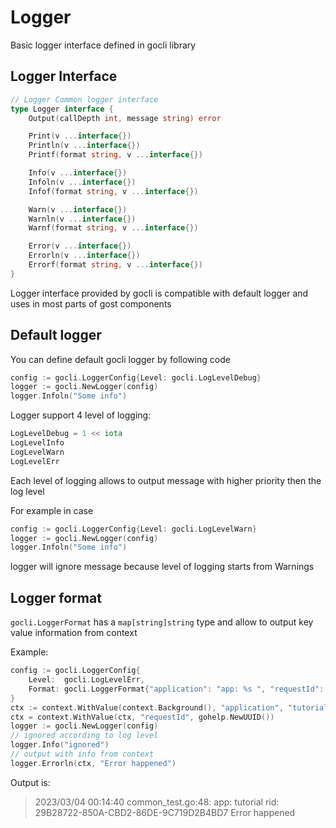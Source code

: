 # Logger

Basic logger interface defined in gocli library
## Logger Interface

```go
// Logger Common logger interface
type Logger interface {
	Output(callDepth int, message string) error

	Print(v ...interface{})
	Println(v ...interface{})
	Printf(format string, v ...interface{})

	Info(v ...interface{})
	Infoln(v ...interface{})
	Infof(format string, v ...interface{})

	Warn(v ...interface{})
	Warnln(v ...interface{})
	Warnf(format string, v ...interface{})

	Error(v ...interface{})
	Errorln(v ...interface{})
	Errorf(format string, v ...interface{})
}
```

Logger interface provided by gocli is compatible with default logger and uses in most parts of gost components

## Default logger
You can define default gocli logger by following code
```go
config := gocli.LoggerConfig{Level: gocli.LogLevelDebug}
logger := gocli.NewLogger(config)
logger.Infoln("Some info")
```
Logger support 4 level of logging:
```go
LogLevelDebug = 1 << iota
LogLevelInfo
LogLevelWarn
LogLevelErr
```
Each level of logging allows to output message with higher priority then the log level

For example in case
```go
config := gocli.LoggerConfig{Level: gocli.LogLevelWarn}
logger := gocli.NewLogger(config)
logger.Infoln("Some info")
```
logger will ignore message because level of logging starts from Warnings

## Logger format
`gocli.LoggerFormat` has a `map[string]string` type and allow to output key value information from context

Example:
```go
config := gocli.LoggerConfig{
    Level:  gocli.LogLevelErr,
    Format: gocli.LoggerFormat{"application": "app: %s ", "requestId": "rid: %s"},
}
ctx := context.WithValue(context.Background(), "application", "tutorial")
ctx = context.WithValue(ctx, "requestId", gohelp.NewUUID())
logger := gocli.NewLogger(config)
// ignored according to log level
logger.Info("ignored")
// output with info from context
logger.Errorln(ctx, "Error happened")
```
Output is:
>2023/03/04 00:14:40 common_test.go:48: app: tutorial  rid: 29B28722-850A-CBD2-86DE-9C719D2B4BD7 Error happened